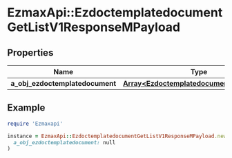 # EzmaxApi::EzdoctemplatedocumentGetListV1ResponseMPayload

## Properties

| Name | Type | Description | Notes |
| ---- | ---- | ----------- | ----- |
| **a_obj_ezdoctemplatedocument** | [**Array&lt;EzdoctemplatedocumentListElement&gt;**](EzdoctemplatedocumentListElement.md) |  |  |

## Example

```ruby
require 'Ezmaxapi'

instance = EzmaxApi::EzdoctemplatedocumentGetListV1ResponseMPayload.new(
  a_obj_ezdoctemplatedocument: null
)
```

